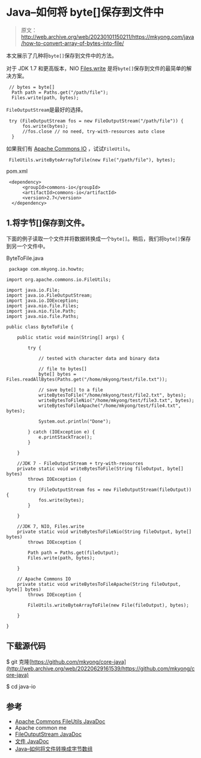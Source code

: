 # Java–如何将 byte[]保存到文件中

> 原文：<http://web.archive.org/web/20230101150211/https://mkyong.com/java/how-to-convert-array-of-bytes-into-file/>

本文展示了几种将`byte[]`保存到文件中的方法。

对于 JDK 1.7 和更高版本，NIO [Files.write](http://web.archive.org/web/20220629161539/https://docs.oracle.com/en/java/javase/11/docs/api/java.base/java/nio/file/Files.html#write(java.nio.file.Path,byte%5B%5D,java.nio.file.OpenOption...)) 是将`byte[]`保存到文件的最简单的解决方案。

```
 // bytes = byte[]
  Path path = Paths.get("/path/file");
  Files.write(path, bytes); 
```

`FileOutputStream`是最好的选择。

```
 try (FileOutputStream fos = new FileOutputStream("/path/file")) {
      fos.write(bytes);
      //fos.close // no need, try-with-resources auto close
  } 
```

如果我们有 [Apache Commons IO](http://web.archive.org/web/20220629161539/https://commons.apache.org/proper/commons-io/) ，试试`FileUtils`。

```
 FileUtils.writeByteArrayToFile(new File("/path/file"), bytes); 
```

pom.xml

```
 <dependency>
      <groupId>commons-io</groupId>
      <artifactId>commons-io</artifactId>
      <version>2.7</version>
  </dependency> 
```

## 1.将字节[]保存到文件。

下面的例子读取一个文件并将数据转换成一个`byte[]`。稍后，我们将`byte[]`保存到另一个文件中。

ByteToFile.java

```
 package com.mkyong.io.howto;

import org.apache.commons.io.FileUtils;

import java.io.File;
import java.io.FileOutputStream;
import java.io.IOException;
import java.nio.file.Files;
import java.nio.file.Path;
import java.nio.file.Paths;

public class ByteToFile {

    public static void main(String[] args) {

        try {

            // tested with character data and binary data

            // file to bytes[]
            byte[] bytes = Files.readAllBytes(Paths.get("/home/mkyong/test/file.txt"));

            // save byte[] to a file
            writeBytesToFile("/home/mkyong/test/file2.txt", bytes);
            writeBytesToFileNio("/home/mkyong/test/file3.txt", bytes);
            writeBytesToFileApache("/home/mkyong/test/file4.txt", bytes);

            System.out.println("Done");

        } catch (IOException e) {
            e.printStackTrace();
        }

    }

    //JDK 7 - FileOutputStream + try-with-resources
    private static void writeBytesToFile(String fileOutput, byte[] bytes)
        throws IOException {

        try (FileOutputStream fos = new FileOutputStream(fileOutput)) {
            fos.write(bytes);
        }

    }

    //JDK 7, NIO, Files.write
    private static void writeBytesToFileNio(String fileOutput, byte[] bytes)
        throws IOException {

        Path path = Paths.get(fileOutput);
        Files.write(path, bytes);

    }

    // Apache Commons IO
    private static void writeBytesToFileApache(String fileOutput, byte[] bytes)
        throws IOException {

        FileUtils.writeByteArrayToFile(new File(fileOutput), bytes);

    }

} 
```

## 下载源代码

$ git 克隆[https://github.com/mkyong/core-java](http://web.archive.org/web/20220629161539/https://github.com/mkyong/core-java)

$ cd java-io

## 参考

*   [Apache Commons FileUtils JavaDoc](http://web.archive.org/web/20220629161539/https://commons.apache.org/proper/commons-io/apidocs/org/apache/commons/io/FileUtils.html#writeByteArrayToFile-java.io.File-byte:A-)
*   Apache common me
*   [FileOutputStream JavaDoc](http://web.archive.org/web/20220629161539/https://docs.oracle.com/en/java/javase/11/docs/api/java.base/java/io/FileOutputStream.html)
*   [文件 JavaDoc](http://web.archive.org/web/20220629161539/https://docs.oracle.com/en/java/javase/11/docs/api/java.base/java/nio/file/Files.html)
*   [Java–如何将文件转换成字节数组](/web/20220629161539/https://mkyong.com/java/how-to-convert-file-into-an-array-of-bytes/)

<input type="hidden" id="mkyong-current-postId" value="4153">